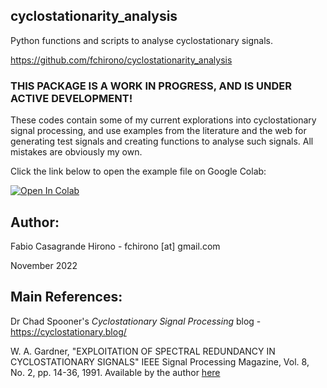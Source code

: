 ## cyclostationarity_analysis
Python functions and scripts to analyse cyclostationary signals.

https://github.com/fchirono/cyclostationarity_analysis

### THIS PACKAGE IS A WORK IN PROGRESS, AND IS UNDER ACTIVE DEVELOPMENT! ###

These codes contain some of my current explorations into cyclostationary signal processing, and use examples from the literature and the web for generating test signals and creating functions to analyse such signals. All mistakes are obviously my own.


Click the link below to open the example file on Google Colab:

[![Open In Colab](https://colab.research.google.com/assets/colab-badge.svg)](https://colab.research.google.com/github/fchirono/cyclostationarity_analysis/blob/main/cyclostationary_analysis.ipynb)

## Author:
Fabio Casagrande Hirono - fchirono [at] gmail.com

November 2022

## Main References:
Dr Chad Spooner's *Cyclostationary Signal Processing* blog - https://cyclostationary.blog/

W. A. Gardner, "EXPLOITATION OF SPECTRAL REDUNDANCY IN CYCLOSTATIONARY SIGNALS" IEEE Signal Processing Magazine, Vol. 8, No. 2, pp. 14-36, 1991.
Available by the author [here](https://cyclostationarity.com/wp-content/uploads/2021/06/Signal-Processing.pdf)

